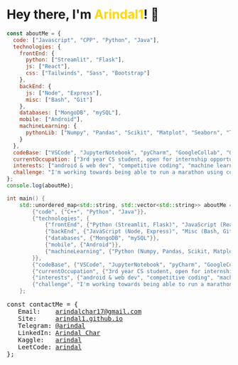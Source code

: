 # Hey there, I'm <span style="color: #FFD700">Arindal1</span>! 🚀

```javascript
const aboutMe = {
  code: ["Javascript", "CPP", "Python", "Java"],
  technologies: {
    frontEnd: {
      python: ["Streamlit", "Flask"],
      js: ["React"],
      css: ["Tailwinds", "Sass", "Bootstrap"]
    },
    backEnd: {
      js: ["Node", "Express"],
      misc: ["Bash", "Git"]
    },
    databases: ["MongoDB", "mySQL"],
    mobile: ["Android"],
    machineLearning: {
      pythonLib: ["Numpy", "Pandas", "Scikit", "Matplot", "Seaborn", "TensorFlow", "Keras", "OpenCV"]
    }
  },
  codeBase: ["VSCode", "JupyterNotebook", "pyCharm", "GoogleCollab", "Obsidian"],
  currentOccupation: ["3rd year CS student, open for internship opportunities"],
  interests: ["android & web dev", "competitive coding", "machine learning", "tech and more..."],
  challenge: "I'm working towards being able to run a marathon using code"
};
console.log(aboutMe);
```

```cpp
int main() {
    std::unordered_map<std::string, std::vector<std::string>> aboutMe = {
        {"code", {"C++", "Python", "Java"}},
        {"technologies", {
            {"frontEnd", {"Python (Streamlit, Flask)", "JavaScript (React)", "CSS (Tailwinds, Sass, Bootstrap)"}},
            {"backEnd", {"JavaScript (Node, Express)", "Misc (Bash, Git)"}},
            {"databases", {"MongoDB", "mySQL"}},
            {"mobile", {"Android"}},
            {"machineLearning", {"Python (Numpy, Pandas, Scikit, Matplot, Seaborn, TensorFlow, Keras, OpenCV)"}}
        }},
        {"codeBase", {"VSCode", "JupyterNotebook", "pyCharm", "GoogleCollab", "Obsidian"}},
        {"currentOccupation", {"3rd year CS student, open for internship opportunities"}},
        {"interests", {"android & web dev", "competitive coding", "machine learning", "tech and more..."}},
        {"challenge", "I'm working towards being able to run a marathon using code"}
    };
```


<pre>
const contactMe = {
   Email:    <a href = "mailto: arindalchar17@gmail.com">arindalchar17@gmail.com</a>
   Site:     <a href="https://arindal1.github.io/portfolio-website/">arindal1.github.io</a>
   Telegram: <a href="https://t.me/arindal">@arindal</a>
   LinkedIn: <a href="https://www.linkedin.com/in/arindalchar/">Arindal Char</a>
   Kaggle:   <a href="https://www.kaggle.com/arindal">arindal</a>
   LeetCode: <a href="https://leetcode.com/arindal/">arindal</a>
};
</pre>

